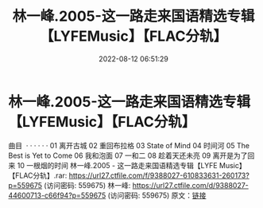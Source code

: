 ﻿---
title: 林一峰.2005-这一路走来国语精选专辑【LYFEMusic】【FLAC分轨】
date: 2022-08-12 06:51:29
categories: WAV车载音乐、镜像
tags: 华语中文
---
# 林一峰.2005-这一路走来国语精选专辑【LYFEMusic】【FLAC分轨】

曲目  · · · · · ·
01 离开古城
02 重回布拉格
03 State of Mind
04 时间河
05 The Best is Yet to Come
06 我和泡面
07 一和二
08 趁着天还未亮
09 离开是为了回来
10 一根烟的时间
林一峰.2005 - 这一路走来国语精选专辑【LYFE
Music】【FLAC分轨】.rar: https://url27.ctfile.com/f/9388027-610833631-260173?p=559675
(访问密码: 559675)
林一峰: https://url27.ctfile.com/d/9388027-44600713-c66f94?p=559675
(访问密码: 559675)
原文：[链接](https://blog.sina.com.cn/s/blog_1647c7e7601030ytn.html)